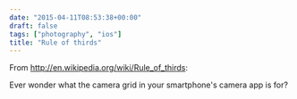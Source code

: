 ```yaml
---
date: "2015-04-11T08:53:38+00:00"
draft: false
tags: ["photography", "ios"]
title: "Rule of thirds"
---
```

From http://en.wikipedia.org/wiki/Rule_of_thirds:

Ever wonder what the camera grid in your smartphone's camera app is for?

